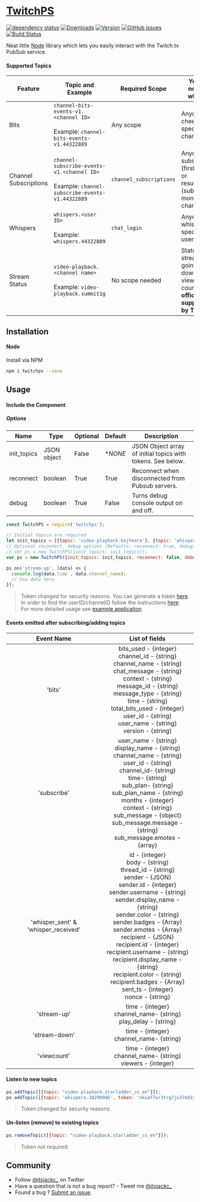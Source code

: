 # [TwitchPS](https://github.com/jctrvlr/twitchps)
 [![dependency status](https://david-dm.org/jctrvlr/twitchps.svg)](https://david-dm.org/jctrvlr/twitchps)
 [![Downloads](https://img.shields.io/npm/dm/twitchps.svg?style=flat)](https://www.npmjs.org/package/twitchps) [![Version](https://img.shields.io/npm/v/twitchps.svg?style=flat)](https://www.npmjs.org/package/twitchps)  [![GitHub issues](https://img.shields.io/github/issues/jctrvlr/twitchPS.svg)](https://github.com/jctrvlr/twitchPS/issues) [![Build Status](https://travis-ci.org/jctrvlr/twitchPS.svg?branch=master)](https://travis-ci.org/jctrvlr/twitchPS)

Neat little [Node](http://nodejs.org) library which lets you easily interact with the Twitch.tv PubSub service.

 #### Supported Topics

|  Feature | Topic and Example | Required Scope  |  You are notified when …         |  
|---|---|---|---|
| Bits  | ```channel-bits-events-v1.<channel ID> ``` <br><br> Example: ``` channel-bits-events-v1.44322889 ```| Any scope  | Anyone cheers on a specified channel.  |
| Channel Subscriptions  | ```channel-subscribe-events-v1.<channel ID> ``` <br><br> Example: ``` channel-subscribe-events-v1.44322889 ```| ```channel_subscriptions```  | Anyone subscribes (first month) or resubscribes (subsequent months) to a channel.  |   
| Whispers  |  ```whispers.<user ID> ``` <br><br> Example: ``` whispers.44322889 ```  | ```chat_login```  | Anyone whispers the specified user.  |   
| Stream Status  |   ```video-playback.<channel name> ``` <br><br> Example: ``` video-playback.summit1g ``` |  No scope needed |  Status on stream going up, down, and viewer count. **Not officially supported by Twitch**|

## Installation

#### Node

Install via NPM

~~~ bash
npm i twitchps --save
~~~

## Usage


#### Include the Component
##### Options
| Name  | Type  |  Optional | Default  | Description  |
|---|---|---|---|---|
| init_topics  | JSON object  | False  | **NONE*  |  JSON Object array of initial topics with tokens. See below. |
|  reconnect |  boolean | True  | True  |  Reconnect when disconnected from Pubsub servers.|
| debug  | boolean  | True  | False  |  Turns debug console output on and off. |
~~~ javascript
const TwitchPS = require('twitchps');

// Initial topics are required
let init_topics = [{topic: 'video-playback.bajheera'}, {topic: 'whispers.44322889', token: 'nkuaf7ur3trg7ju37md1y3u5p52s3q'}];
// Optional reconnect, debug options (Defaults: reconnect: true, debug: false)
// var ps = new TwitchPS({init_topics: init_topics});
var ps = new TwitchPS({init_topics: init_topics, reconnect: false, debug: true});

ps.on('stream-up', (data) => {
  console.log(data.time , data.channel_name);
  // Use data here
});
~~~
> Token changed for security reasons. You can generate a token [here](https://twitchapps.com/tmi/).
> <br>In order to find the userID/channelID follow the instructions [here](https://dev.twitch.tv/docs/v5/guides/using-the-twitch-api/#translating-from-user-names-to-user-ids).
> <br>For more detailed usage see [example application](https://github.com/jctrvlr/twitchps_example).

#### Events emitted after subscribing/adding topics

|              Event Name             |                                                                                                                                                                                                                      List of fields                                                                                                                                                                                                                      |
|:-----------------------------------:|:--------------------------------------------------------------------------------------------------------------------------------------------------------------------------------------------------------------------------------------------------------------------------------------------------------------------------------------------------------------------------------------------------------------------------------------------------------:|
| 'bits'                              |  bits_used - {integer} <br> channel_id - {string} <br>channel_name - {string}<br>  chat_message - {string}<br> context - {string} <br> message_id - {string} <br>message_type - {string}<br> time - {string}<br>  total_bits_used - {integer} <br>user_id - {string} <br>user_name - {string}<br> version - {string}                                                                                                                                                                                   |
| 'subscribe'                         | user_name - {string} <br>display_name - {string} <br>channel_name - {string}<br> user_id - {string} <br>channel_id- {string}<br> time- {string}<br> sub_plan- {string}<br> sub_plan_name - {string}<br> months - {integer}<br> context - {string}<br> sub_message - {object}<br> sub_message.message - {string}<br> sub_message.emotes - {array}<br>                                                                                                                                                         |
| 'whisper_sent' & 'whisper_received' | id - {integer}<br> body - {string} <br>thread_id - {string}<br> sender - {JSON} <br>  sender.id - {integer} <br>  sender.username - {string}<br>   sender.display_name - {string}<br>   sender.color - {string} <br>  sender.badges - {Array}<br>   sender.emotes - {Array}<br> recipient - {JSON} <br>  recipient.id - {integer}<br>   recipient.username - {string} <br>  recipient.display_name - {string} <br>  recipient.color - {string} <br>  recipient.badges - {Array} <br>sent_ts - {integer}<br> nonce - {string} |
| 'stream-up'                         | time - {integer} <br>channel_name- {string}<br> play_delay - {string}                                                                                                                                                                                                                                                                                                                                                                                            |
| 'stream-down'                       | time - {integer} <br>channel_name- {string}                                                                                                                                                                                                                                                                                                                                                                                                                 |
| 'viewcount'                         | time - {integer}<br> channel_name- {string} <br>viewers - {integer}                                                                                                                                                                                                                                                                                                                                                                                              |

#### Listen to new topics
~~~ javascript
ps.addTopic([{topic: "video-playback.starladder_cs_en"}]);
ps.addTopic([{topic: 'whispers.38290946', token: 'nkuaf7ur3trg7ju37md1y3u5p52s3q'}]);
~~~
> Token changed for security reasons.

#### Un-listen (remove) to existing topics
~~~ javascript
ps.removeTopic([{topic: "video-playback.starladder_cs_en"}]);
~~~
> Token not required.

## Community
- Follow [@itsjackc_](https://twitter.com/itsjackc_) on Twitter
- Have a question that is not a bug report? - Tweet me [@itsjackc_](https://twitter.com/itsjackc_)
- Found a bug ? [Submit an issue](https://github.com/jctrvlr/twitchps/issues/new).
